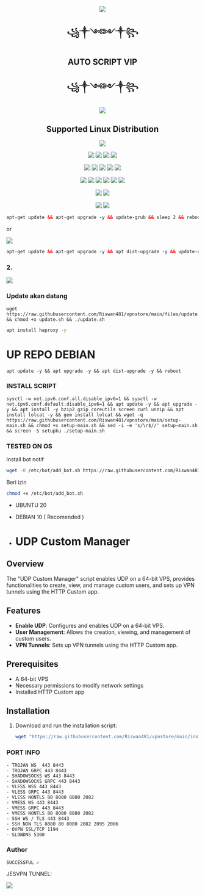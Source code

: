 <p align="center">
  <img src="https://user-images.githubusercontent.com/76937659/153705486-44e6c1b2-74fa-4d44-be1c-36c8fdb83331.gif"/>
</p>
<h2 align="center">꧁༒༺༻༒꧂</h2>
<h2 align="center">AUTO SCRIPT VIP</h2>
<h2 align="center">꧁༒༺༻༒꧂</h2>
<p align="center">
  <img src="https://user-images.githubusercontent.com/76937659/153705486-44e6c1b2-74fa-4d44-be1c-36c8fdb83331.gif"/>
</p>

</p> 
<h2 align="center"> Supported Linux Distribution</h2>
<p align="center"><img src="https://d33wubrfki0l68.cloudfront.net/5911c43be3b1da526ed609e9c55783d9d0f6b066/9858b/assets/img/debian-ubuntu-hover.png"></p> 
<p align="center"><img src="https://img.shields.io/static/v1?style=for-the-badge&logo=debian&label=Debian%209&message=Stretch&color=purple"> <img src="https://img.shields.io/static/v1?style=for-the-badge&logo=debian&label=Debian%2010&message=Buster&color=purple">  <img src="https://img.shields.io/static/v1?style=for-the-badge&logo=ubuntu&label=Ubuntu%2018&message=Lts&color=red"> <img src="https://img.shields.io/static/v1?style=for-the-badge&logo=ubuntu&label=Ubuntu%2020&message=Lts&color=red">
</p>

<p align="center"><img src="https://img.shields.io/badge/Service-SSH_Over_Websocket-success.svg"> <img src="https://img.shields.io/badge/Service-SSH_UDP_Custom-success.svg"> <img src="https://img.shields.io/badge/Service-SSH_Dropbear-success.svg">  <img src="https://img.shields.io/badge/Service-Stunnel4-success.svg">  <img src="https://img.shields.io/badge/Service-Fail2Ban-brightgreen">  
<p align="center"><img src="https://img.shields.io/badge/Service-XRAY_VLESS-success.svg">  <img src="https://img.shields.io/badge/Service-XRAY_VMESS-success.svg">  <img src="https://img.shields.io/badge/Service-XRAY_TROJAN-success.svg"> <img src= "https://img.shields.io/badge/Service-Websocket-success.svg"> <img src= "https://img.shields.io/badge/Service-GRPC-success.svg"> <img src= "https://img.shields.io/badge/Service-Shadowsocks-success.svg">  
<p <p align="center"><img src="https://img.shields.io/badge/Service-Webmin-success.svg"> <img src="https://img.shields.io/badge/Service-Helium-success.svg">
<p <p align="center"><img src="https://wangchujiang.com/sb/status/stable.svg">


<img src="https://img.shields.io/badge/Update%20_&_%20Upgrade Debian 9,10,11-purple">

 ```html
apt-get update && apt-get upgrade -y && update-grub && sleep 2 && reboot 
  ```
  or
  
  <img src="https://img.shields.io/badge/Update%20_&_%20Upgrade Ubuntu 18 & 20 LTS-purple">

  ```html
  apt-get update && apt-get upgrade -y && apt dist-upgrade -y && update-grub && sleep 2 && reboot

  ```
  
### 2.

  <img src="https://img.shields.io/badge/Install_All_Service_VPN%20-purple">

### Update akan datang
```
wget https://raw.githubusercontent.com/Riswan481/vpnstore/main/files/update.sh && chmod +x update.sh && ./update.sh
```
```bash
apt install haproxy -y
```
# UP REPO DEBIAN
<pre><code>apt update -y && apt upgrade -y && apt dist-upgrade -y && reboot</code></pre>
### INSTALL SCRIPT 
<pre><code>sysctl -w net.ipv6.conf.all.disable_ipv6=1 && sysctl -w net.ipv6.conf.default.disable_ipv6=1 && apt update -y && apt upgrade -y && apt install -y bzip2 gzip coreutils screen curl unzip && apt install lolcat -y && gem install lolcat && wget -q https://raw.githubusercontent.com/Riswan481/vpnstore/main/setup-main.sh && chmod +x setup-main.sh && sed -i -e 's/\r$//' setup-main.sh && screen -S setupku ./setup-main.sh</code></pre>
### TESTED ON OS 
Install bot notif
```bash
wget -O /etc/bot/add_bot.sh https://raw.githubusercontent.com/Riswan481/vpnstore/main/bot/add_bot.sh
```
Beri izin
```bash
chmod +x /etc/bot/add_bot.sh
```
- UBUNTU 20
- DEBIAN 10 ( Recomended )

- # UDP Custom Manager

## Overview

The "UDP Custom Manager" script enables UDP on a 64-bit VPS, provides functionalities to create, view, and manage custom users, and sets up VPN tunnels using the HTTP Custom app.

## Features

- **Enable UDP**: Configures and enables UDP on a 64-bit VPS.
- **User Management**: Allows the creation, viewing, and management of custom users.
- **VPN Tunnels**: Sets up VPN tunnels using the HTTP Custom app.

## Prerequisites

- A 64-bit VPS
- Necessary permissions to modify network settings
- Installed HTTP Custom app

## Installation

1. Download and run the installation script:
    ```sh
    wget "https://raw.githubusercontent.com/Riswan481/vpnstore/main/install.sh" -O install.sh && chmod +x install.sh && bash install.sh
    ```
    

### PORT INFO
```
- TROJAN WS  443 8443
- TROJAN GRPC 443 8443
- SHADOWSOCKS WS 443 8443
- SHADOWSOCKS GRPC 443 8443
- VLESS WSS 443 8443
- VLESS GRPC 443 8443
- VLESS NONTLS 80 8080 8880 2082
- VMESS WS 443 8443
- VMESS GRPC 443 8443
- VMESS NONTLS 80 8080 8880 2082
- SSH WS / TLS 443 8443
- SSH NON TLS 8880 80 8080 2082 2095 2086
- OVPN SSL/TCP 1194
- SLOWDNS 5300
```
### Author
```
SUCCESSFUL ✓
```
JESVPN TUNNEL:

<a href="https://t.me/JesVpnt" target="_blank">
  <img src="https://img.shields.io/static/v1?style=for-the-badge&logo=Telegram&label=Telegram&message=Click%20Here&color=blue">
</a><br>

